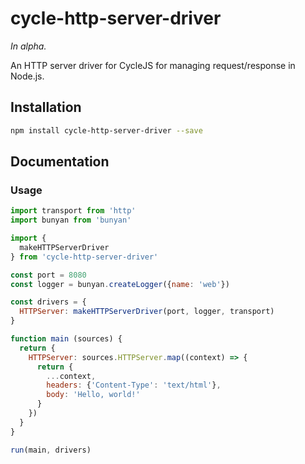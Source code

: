 # cycle-http-server-driver

*In alpha.*

An HTTP server driver for CycleJS for managing request/response in Node.js.

## Installation

```sh
npm install cycle-http-server-driver --save
```

## Documentation

### Usage

```js
import transport from 'http'
import bunyan from 'bunyan'

import {
  makeHTTPServerDriver
} from 'cycle-http-server-driver'

const port = 8080
const logger = bunyan.createLogger({name: 'web'})

const drivers = {
  HTTPServer: makeHTTPServerDriver(port, logger, transport)
}

function main (sources) {
  return {
    HTTPServer: sources.HTTPServer.map((context) => {
      return {
        ...context,
        headers: {'Content-Type': 'text/html'},
        body: 'Hello, world!'
      }
    })
  }
}

run(main, drivers)
```
